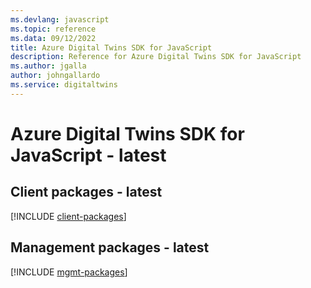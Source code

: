 ```yaml
---
ms.devlang: javascript
ms.topic: reference
ms.data: 09/12/2022
title: Azure Digital Twins SDK for JavaScript
description: Reference for Azure Digital Twins SDK for JavaScript
ms.author: jgalla
author: johngallardo
ms.service: digitaltwins
---
```

# Azure Digital Twins SDK for JavaScript - latest

## Client packages - latest
[!INCLUDE [client-packages](digital-twins-client-index.md)]
## Management packages - latest
[!INCLUDE [mgmt-packages](digital-twins-mgmt-index.md)]